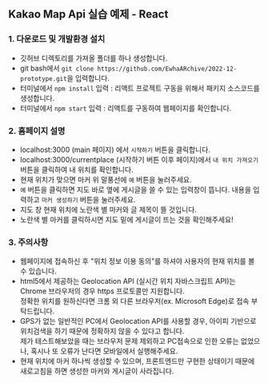 ## Kakao Map Api 실습 예제 - React
### 1. 다운로드 및 개발환경 설치
- 깃허브 디렉토리를 가져올 폴더를 하나 생성합니다.
- git bash에서 `git clone https://github.com/EwhaARchive/2022-12-prototype.git`을 입력합니다.
- 터미널에서 `npm install` 입력 : 리액트 프로젝트 구동을 위해서 패키지 소스코드를 생성합니다.
- 터미널에서 `npm start` 입력 : 리액트를 구동하여 웹페이지를 확인합니다.

### 2. 홈페이지 설명
- localhost:3000 (main 페이지) 에서 `시작하기` 버튼을 클릭합니다.
- localhost:3000/currentplace (시작하기 버튼 이후 페이지)에서 `내 위치 가져오기` 버튼을 클릭하여 내 위치를 확인합니다.
- 현재 위치가 맞으면 마커 위 말풍선에 `예` 버튼을 눌러주세요.
- `예` 버튼을 클릭하면 지도 바로 옆에 게시글을 쓸 수 있는 입력창이 뜹니다. 내용을 입력하고 `마커 생성하기` 버튼을 눌러주세요.
- 지도 창 현재 위치에 노란색 별 마커와 글 제목이 뜰 것입니다.
- 노란색 별 마커를 클릭하시면 지도 밑에 게시글이 뜨는 것을 확인해주세요!

### 3. 주의사항
- 웹페이지에 접속하신 후 "위치 정보 이용 동의"를 하셔야 사용자의 현재 위치를 볼 수 있습니다.
- html5에서 제공하는 Geolocation API (실시간 위치 자바스크립트 API)는 Chrome 브라우저의 경우 https 프로토콜만 지원합니다. \
정확한 위치를 원하신다면 크롬 외 다른 브라우저(ex. Microsoft Edge)로 접속 부탁드립니다.
- GPS가 없는 일반적인 PC에서 Geolocation API를 사용할 경우, 아이피 기반으로 위치검색을 하기 때문에 정확하지 않을 수 있다고 합니다.\
제가 테스트해보았을 때는 브라우저 문제 제외하고 PC접속으로 인한 오류는 없었으나, 혹시나 또 오류가 난다면 모바일에서 실행해주세요.
- 현재 위치에 마커 하나씩 생성할 수 있으며, 프론트엔드만 구현한 상태이기 때문에 새로고침을 하면 생성한 마커와 게시글이 사라집니다.

